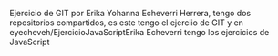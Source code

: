 Ejercicio de GIT por Erika Yohanna Echeverri Herrera, tengo dos repositorios compartidos,  es este tengo el ejerciio de GIT y en eyecheveh/EjercicioJavaScriptErika Echeverri tengo los ejercicios de JavaScript
